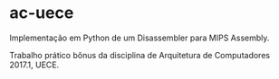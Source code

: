 # ac-uece
Implementação em Python de um Disassembler para MIPS Assembly.

Trabalho prático bônus da disciplina de Arquitetura de Computadores 2017.1, UECE.
